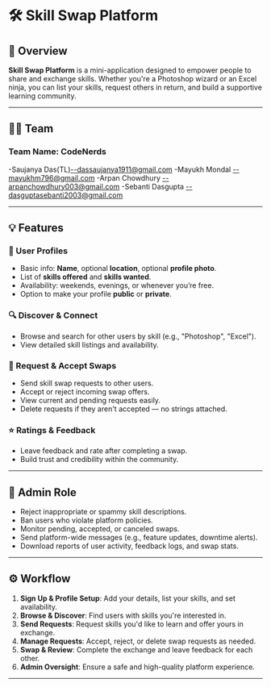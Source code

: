 # 🛠️ Skill Swap Platform

## 🌟 Overview

**Skill Swap Platform** is a mini-application designed to empower people to share and exchange skills. Whether you're a Photoshop wizard or an Excel ninja, you can list your skills, request others in return, and build a supportive learning community.

---

## 👨‍💻 Team

### Team Name: CodeNerds

-Saujanya Das(TL)--dassaujanya1911@gmail.com
-Mayukh Mondal --mayukhm796@gmail.com
-Arpan Chowdhury --arpanchowdhury003@gmail.com
-Sebanti Dasgupta --dasguptasebanti2003@gmail.com

---

## 💡 Features

### 👤 User Profiles
- Basic info: **Name**, optional **location**, optional **profile photo**.
- List of **skills offered** and **skills wanted**.
- Availability: weekends, evenings, or whenever you’re free.
- Option to make your profile **public** or **private**.

### 🔍 Discover & Connect
- Browse and search for other users by skill (e.g., "Photoshop", "Excel").
- View detailed skill listings and availability.

### 🔁 Request & Accept Swaps
- Send skill swap requests to other users.
- Accept or reject incoming swap offers.
- View current and pending requests easily.
- Delete requests if they aren't accepted — no strings attached.

### ⭐ Ratings & Feedback
- Leave feedback and rate after completing a swap.
- Build trust and credibility within the community.

---

## 👑 Admin Role

- Reject inappropriate or spammy skill descriptions.
- Ban users who violate platform policies.
- Monitor pending, accepted, or canceled swaps.
- Send platform-wide messages (e.g., feature updates, downtime alerts).
- Download reports of user activity, feedback logs, and swap stats.

---

## ⚙️ Workflow

1. **Sign Up & Profile Setup**: Add your details, list your skills, and set availability.
2. **Browse & Discover**: Find users with skills you're interested in.
3. **Send Requests**: Request skills you'd like to learn and offer yours in exchange.
4. **Manage Requests**: Accept, reject, or delete swap requests as needed.
5. **Swap & Review**: Complete the exchange and leave feedback for each other.
6. **Admin Oversight**: Ensure a safe and high-quality platform experience.

---

